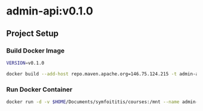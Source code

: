 # admin-api:v0.1.0

## Project Setup

### Build Docker Image

```sh
VERSION=v0.1.0

docker build --add-host repo.maven.apache.org=146.75.124.215 -t admin-api:$VERSION .
```

### Run Docker Container

```sh
docker run -d -v $HOME/Documents/symfoititis/courses:/mnt --name admin-api --network symfoititis admin-api:$VERSION
```


